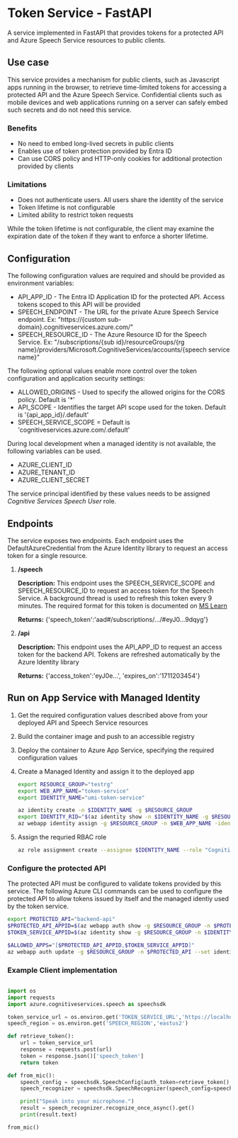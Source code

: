 # Token Service - FastAPI

A service implemented in FastAPI that provides tokens for a protected API and Azure Speech Service resources to public clients.

## Use case

This service provides a mechanism for public clients, such as Javascript apps running in the browser, to retrieve time-limited tokens for accessing a protected API and the Azure Speech Service. Confidential clients such as mobile devices and web applications running on a server can safely embed such secrets and do not need this service.

### Benefits

- No need to embed long-lived secrets in public clients
- Enables use of token protection provided by Entra ID
- Can use CORS policy and HTTP-only cookies for additional protection provided by clients

### Limitations

- Does not authenticate users. All users share the identity of the service
- Token lifetime is not configurable
- Limited ability to restrict token requests

While the token lifetime is not configurable, the client may examine the expiration date of the token if they want to enforce a shorter lifetime.

## Configuration

The following configuration values are required and should be provided as environment variables:

- API_APP_ID - The Entra ID Application ID for the protected API. Access tokens scoped to this API will be provided
- SPEECH_ENDPOINT - The URL for the private Azure Speech Service endpoint. Ex: "https://{custom sub-domain}.cognitiveservices.azure.com/"
- SPEECH_RESOURCE_ID - The Azure Resource ID for the Speech Service. Ex: "/subscriptions/{sub id}/resourceGroups/{rg name}/providers/Microsoft.CognitiveServices/accounts/{speech service name}"

The following optional values enable more control over the token configuration and application security settings:

- ALLOWED_ORIGINS - Used to specify the allowed origins for the CORS policy. Default is '*'
- API_SCOPE - Identifies the target API scope used for the token. Default is '{api_app_id}/.default'
- SPEECH_SERVICE_SCOPE = Default is 'cognitiveservices.azure.com/.default'

During local development when a managed identity is not available, the following variables can be used.

- AZURE_CLIENT_ID
- AZURE_TENANT_ID
- AZURE_CLIENT_SECRET

The service principal identified by these values needs to be assigned *Cognitive Services Speech User* role.

## Endpoints

The service exposes two endpoints. Each endpoint uses the DefaultAzureCredential from the Azure Identity library to request an access token for a single resource.

1. **/speech**

    **Description:** This endpoint uses the SPEECH_SERVICE_SCOPE and SPEECH_RESOURCE_ID to request an access token for the Speech Service. A background thread is used to refresh this token every 9 minutes.
    The required format for this token is documented on [MS Learn](https://learn.microsoft.com/en-us/azure/ai-services/speech-service/how-to-configure-azure-ad-auth?tabs=portal&pivots=programming-language-python#create-the-speech-sdk-configuration-object)

    **Returns:** {'speech_token':'aad#/subscriptions/.../#eyJ0...9dqyg'}

2. **/api**

    **Description:** This endpoint uses the API_APP_ID to request an access token for the backend API. Tokens are refreshed automatically by the Azure Identity library

    **Returns:** {'access_token':'eyJ0e...', 'expires_on':'1711203454'}

## Run on App Service with Managed Identity

1. Get the required configuration values described above from your deployed API and Speech Service resources
2. Build the container image and push to an accessible registry
3. Deploy the container to Azure App Service, specifying the required configuration values
4. Create a Managed Identity and assign it to the deployed app

    ```bash
    export RESOURCE_GROUP="testrg"
    export WEB_APP_NAME="token-service"
    export IDENTITY_NAME="umi-token-service"

    az identity create -n $IDENTITY_NAME -g $RESOURCE_GROUP
    export IDENTITY_RID="$(az identity show -n $IDENTITY_NAME -g $RESOURCE_GROUP --query id -o tsv)"
    az webapp identity assign -g $RESOURCE_GROUP -n $WEB_APP_NAME -identities $IDENTITY_RID

    ```

5. Assign the requried RBAC role

    ```bash
    az role assignment create --assignee $IDENTITY_NAME --role "Cognitive Services Speech User" --scope $SPEECH_RESOURCE_ID

    ```

### Configure the protected API

The protected API must be configured to validate tokens provided by this service. The following Azure CLI commands can be used to configure the protected API to allow tokens issued by itself and the managed identiy used by the token service.

```bash
export PROTECTED_API="backend-api"
$PROTECTED_API_APPID=$(az webapp auth show -g $RESOURCE_GROUP -n $PROTECTED_API --query properties.identityProviders.azureActiveDirectory.registration.clientId -o tsv)
$TOKEN_SERVICE_APPID=$(az identity show -g $RESOURCE_GROUP -n $IDENTITY_NAME --query clientId -o tsv)

$ALLOWED_APPS="[$PROTECTED_API_APPID,$TOKEN_SERVICE_APPID]"
az webapp auth update -g $RESOURCE_GROUP -n $PROTECTED_API --set identityProviders.azureActiveDirectory.validation.defaultAuthorizationPolicy.allowedApplications=$ALLOWED_APPS

```

### Example Client implementation

```python

import os
import requests
import azure.cognitiveservices.speech as speechsdk

token_service_url = os.environ.get('TOKEN_SERVICE_URL','https://localhost:8000/speech')
speech_region = os.environ.get('SPEECH_REGION','eastus2')

def retrieve_token():
    url = token_service_url
    response = requests.post(url)
    token = response.json()['speech_token']
    return token

def from_mic():
    speech_config = speechsdk.SpeechConfig(auth_token=retrieve_token(), region=speech_region)
    speech_recognizer = speechsdk.SpeechRecognizer(speech_config=speech_config)

    print("Speak into your microphone.")
    result = speech_recognizer.recognize_once_async().get()
    print(result.text)

from_mic()

```
